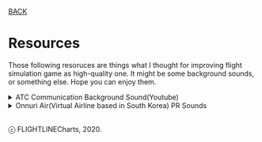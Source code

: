 [BACK](index.md)

# Resources
Those following resoruces are things what I thought for improving flight simulation game as high-quality one.
It might be some background sounds, or something else. Hope you can enjoy them.

<details>
  <summary>ATC Communication Background Sound(Youtube)</summary>
  <iframe width="480" height="360" src="https://www.youtube.com/embed/wUE8G4zpohk" frameborder="0" allow="accelerometer; autoplay; encrypted-media; gyroscope; picture-in-picture" allowfullscreen></iframe>
</details>

<details>
  <summary>Onnuri Air(Virtual Airline based in South Korea) PR Sounds</summary>
  <img src="https://github.com/FlightLineCharts/flightlinecharts.github.io/raw/master/images/onnuri_air_logo.png" alt="Onnuri Air Logo">
  <p><a href="https://github.com/FlightLineCharts/flightlinecharts.github.io/raw/master/files/Onnuri_Air_PR_Sounds.zip" target="_blank">Onnuri Air PR Sounds ZIP (KOR/ENG Ver.)</a></p>
</details>
<br>

ⓒ FLIGHTLINECharts, 2020.
